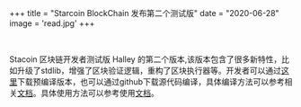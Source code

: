 +++
title = "Starcoin BlockChain 发布第二个测试版"
date = "2020-06-28"
image = 'read.jpg'
+++

<br/>


Stacoin 区块链开发者测试版 Halley 的第二个版本,该版本包含了很多新特性，比如升级了stdlib，增强了区块验证逻辑，重构了区块执行器等。开发者可以通过[这里](https://github.com/starcoinorg/starcoin/releases/tag/v0.2.0)下载预编译版本，也可以通过github下载源代码编译，具体编译方法可以参考相关[文档](http://developer.starcoin.org/en/build/)。具体使用方法可以参考使用[文档](http://developer.starcoin.org/en/first_transaction/)。
